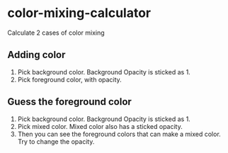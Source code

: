 # color-mixing-calculator
Calculate 2 cases of color mixing

## Adding color
1. Pick background color. Background Opacity is sticked as 1.
2. Pick foreground color, with opacity.

## Guess the foreground color
1. Pick background color. Background Opacity is sticked as 1.
2. Pick mixed color. Mixed color also has a sticked opacity. 
3. Then you can see the foreground colors that can make a mixed color. Try to change the opacity.

